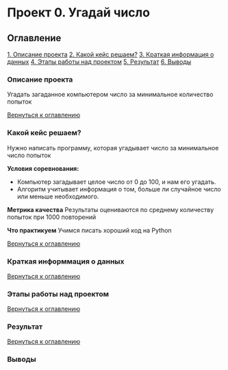 # Проект 0. Угадай число

## Оглавление
[1. Описание проекта]()
[2. Какой кейс решаем?]()
[3. Краткая информация о данных]()
[4. Этапы работы над проектом]()
[5. Результат]()
[6. Выводы]()

### Описание проекта
Угадать загаданное компьютером число за минимальное количество попыток

[Вернуться к оглавлению]()

### Какой кейс решаем?
Нужно написать программу, которая угадывает число за минимальное число попыток

**Условия соревнования:**
- Компьютер загадывает целое число от 0 до 100, и нам его угадать.
- Алгоритм учитывает информация о том, больше ли случайное число или меньше необходимого. 

**Метрика качества**
Результаты оцениваются по среднему количеству попыток при 1000 повторений

**Что практикуем**
Учимся писать хороший код на Python 

[Вернуться к оглавлению]()

### Краткая информмация о данных

[Вернуться к оглавлению]()

### Этапы работы над проектом 

[Вернуться к оглавлению]()

### Результат

[Вернуться к оглавлению]()

### Выводы
